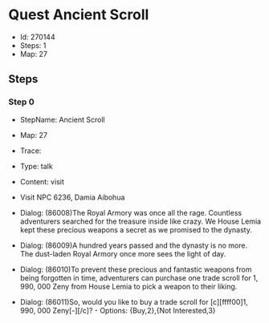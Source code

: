 # Quest Ancient Scroll

- Id: 270144
- Steps: 1
- Map: 27

## Steps

### Step 0
- StepName:  Ancient Scroll
- Map:  27
- Trace:  
- Type:  talk
- Content:  visit
- Visit NPC 6236, Damia Aibohua

- Dialog: (86008)The Royal Armory was once all the rage. Countless adventurers searched for the treasure inside like crazy. We House Lemia kept these precious weapons a secret as we promised to the dynasty.
- Dialog: (86009)A hundred years passed and the dynasty is no more. The dust-laden Royal Armory once more sees the light of day.
- Dialog: (86010)To prevent these precious and fantastic weapons from being forgotten in time, adventurers can purchase one trade scroll for 1, 990, 000 Zeny from House Lemia to pick a weapon to their liking.
- Dialog: (86011)So, would you like to buy a trade scroll for [c][ffff00]1, 990, 000 Zeny[-][/c]? - Options: {Buy,2},{Not Interested,3}


